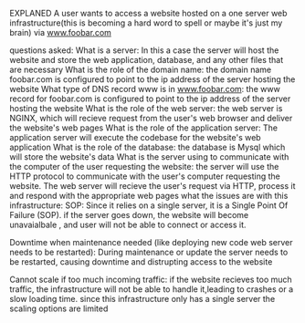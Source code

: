 EXPLANED
A user wants to access a website hosted on a one server web infrastructure(this is becoming a hard word to spell or maybe it's just my brain) via www.foobar.com

questions asked:
What is a server: In this a case the server will host the website and store the web application, database, and any other files that are necessary
What is the role of the domain name: the domain name foobar.com is configured to point to the ip address of the server hosting the website
What type of DNS record www is in www.foobar.com: the www record for foobar.com is configured to point to the ip address of the server hosting the website
What is the role of the web server: the web server is NGINX, which will recieve request from the user's web browser and deliver the website's web pages
What is the role of the application server: The application server will execute the codebase for the website's web application
What is the role of the database: the database is Mysql which will store the website's data
What is the server using to communicate with the computer of the user requesting the website: the server will use the HTTP protocol to communicate with the user's computer requesting the website. The web server will recieve the user's request via HTTP, process it and respond with the appropriate web pages
what the issues are with this infrastructure:
SOP: Since it relies on a single server, it is a Single Point Of Failure (SOP). if the server goes down, the website will become unavaialbale , and user will not be able to connect or access it.

Downtime when maintenance needed (like deploying new code web server needs to be restarted): During maintenance or update the server needs to be restarted, causing downtime and distrupting access to the website

Cannot scale if too much incoming traffic: if the website recieves too much traffic, the infrastructure will not be able to handle it,leading to crashes or a slow loading time. since this infrastructure only has a single server the scaling options are limited
